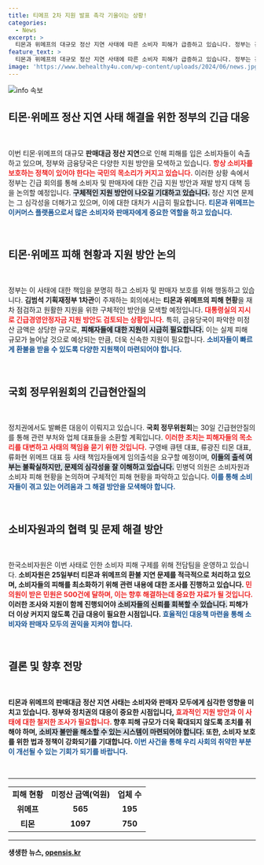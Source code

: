 ```yaml
---
title: 티메프 2차 지원 발표 촉각 기울이는 상황!
categories:
  - News
excerpt: >
  티몬과 위메프의 대규모 정산 지연 사태에 따른 소비자 피해가 급증하고 있습니다. 정부는 긴급 지원 방안을 논의하며 국회에서는 책임자 소환이 추진됩니다. 실제 미정산 금액은 1조원에 달할 것으로 전망되며, 정치권의 발 빠른 대응이 요구되고 있습니다.
feature_text: >
  티몬과 위메프의 대규모 정산 지연 사태에 따른 소비자 피해가 급증하고 있습니다. 정부는 긴급 지원 방안을 논의하며 국회에서는 책임자 소환이 추진됩니다. 실제 미정산 금액은 1조원에 달할 것으로 전망되며, 정치권의 발 빠른 대응이 요구되고 있습니다.
image: 'https://www.behealthy4u.com/wp-content/uploads/2024/06/news.jpg'
---
```


<p><img src="https://www.behealthy4u.com/wp-content/uploads/2024/06/news.jpg" alt="info 속보" /></p>

<h2 data-ke-size="size26">티몬·위메프 정산 지연 사태 해결을 위한 정부의 긴급 대응</h2>

<p data-ke-size="size16">&nbsp;</p>

<p>이번 티몬·위메프의 대규모 <b>판매대금 정산 지연</b>으로 인해 피해를 입은 소비자들이 속출하고 있으며, 정부와 금융당국은 다양한 지원 방안을 모색하고 있습니다. <b><span style="color: #ee2323;">항상 소비자를 보호하는 정책이 있어야 한다는 국민의 목소리가 커지고 있습니다.</span></b> 이러한 상황 속에서 정부는 긴급 회의를 통해 소비자 및 판매자에 대한 긴급 지원 방안과 재발 방지 대책 등을 논의할 예정입니다. <b><span style="background-color: #21538527;">구체적인 지원 방안이 나오길 기대하고 있습니다.</span></b> 정산 지연 문제는 그 심각성을 더해가고 있으며, 이에 대한 대처가 시급히 필요합니다. <b><span style="color: #1a5490;">티몬과 위메프는 이커머스 플랫폼으로서 많은 소비자와 판매자에게 중요한 역할을 하고 있습니다.</span></b></p>

<p data-ke-size="size16">&nbsp;</p>

<h2 data-ke-size="size26">티몬·위메프 피해 현황과 지원 방안 논의</h2>

<p data-ke-size="size16">&nbsp;</p>

<p>정부는 이 사태에 대한 책임을 분명히 하고 소비자 및 판매자 보호를 위해 행동하고 있습니다. <b>김범석 기획재정부 1차관</b>이 주재하는 회의에서는 <b>티몬과 위메프의 피해 현황</b>을 재차 점검하고 원활한 지원을 위한 구체적인 방안을 모색할 예정입니다. <b><span style="color: #ee2323;">대통령실의 지시로 긴급경영안정자금 지원 방안도 검토되는 상황입니다.</span></b> 특히, 금융당국이 파악한 미정산 금액은 상당한 규모로, <b><span style="background-color: #21538527;">피해자들에 대한 지원이 시급히 필요합니다.</span></b> 이는 실제 피해 규모가 늘어날 것으로 예상되는 만큼, 더욱 신속한 지원이 필요합니다. <b><span style="color: #1a5490;">소비자들이 빠르게 환불을 받을 수 있도록 다양한 지원책이 마련되어야 합니다.</span></b></p>

<p data-ke-size="size16">&nbsp;</p>

<h2 data-ke-size="size26">국회 정무위원회의 긴급현안질의</h2>

<p data-ke-size="size16">&nbsp;</p>

<p>정치권에서도 발빠른 대응이 이뤄지고 있습니다. <b>국회 정무위원회</b>는 30일 긴급현안질의를 통해 관련 부처와 업체 대표들을 소환할 계획입니다. <b><span style="color: #ee2323;">이러한 조치는 피해자들의 목소리를 대변하고 사태의 책임을 묻기 위한 것입니다.</span></b> 구영배 큐텐 대표, 류광진 티몬 대표, 류화현 위메프 대표 등 사태 책임자들에게 임의출석을 요구할 예정이며, <b><span style="background-color: #21538527;">이들의 출석 여부는 불확실하지만, 문제의 심각성을 잘 이해하고 있습니다.</span></b> 민병덕 의원은 소비자원과 소비자 피해 현황을 논의하며 구체적인 피해 현황을 파악하고 있습니다. <b><span style="color: #1a5490;">이를 통해 소비자들이 겪고 있는 어려움과 그 해결 방안을 모색해야 합니다.</span></b></p>

<p data-ke-size="size16">&nbsp;</p>

<h2 data-ke-size="size26">소비자원과의 협력 및 문제 해결 방안</h2>

<p data-ke-size="size16">&nbsp;</p>

<p>한국소비자원은 이번 사태로 인한 소비자 피해 구제를 위해 전담팀을 운영하고 있습니다. <b>소비자원은 25일부터 <b>티몬과 위메프의 환불 지연 문제를 적극적으로 처리</b>하고 있으며, 소비자들의 피해를 최소화하기 위해 관련 내용에 대한 조사를 진행하고 있습니다. <b><span style="color: #ee2323;">민 의원이 받은 민원은 500건에 달하며, 이는 향후 해결하는데 중요한 자료가 될 것입니다.</span></b> 이러한 조사와 지원이 함께 진행되어야 <b><span style="background-color: #21538527;">소비자들의 신뢰를 회복할 수 있습니다.</span></b> 피해가 더 이상 커지지 않도록 긴급 대응이 필요한 시점입니다. <b><span style="color: #1a5490;">효율적인 대응책 마련을 통해 소비자와 판매자 모두의 권익을 지켜야 합니다.</span></b></p>

<p data-ke-size="size16">&nbsp;</p>

<h2 data-ke-size="size26">결론 및 향후 전망</h2>

<p data-ke-size="size16">&nbsp;</p>

<p>티몬과 위메프의 판매대금 정산 지연 사태는 소비자와 판매자 모두에게 심각한 영향을 미치고 있습니다. <b>정부와 정치권의 대응이 중요한 시점입니다</b>, <b><span style="color: #ee2323;">효과적인 지원 방안과 이 사태에 대한 철저한 조사가 필요합니다.</span></b> 향후 피해 규모가 더욱 확대되지 않도록 조치를 취해야 하며, <b><span style="background-color: #21538527;">소비자 불만을 해소할 수 있는 시스템이 마련되어야 합니다.</span></b> 또한, 소비자 보호를 위한 법과 정책이 강화되기를 기대합니다. <b><span style="color: #1a5490;">이번 사건을 통해 우리 사회의 취약한 부분이 개선될 수 있는 기회가 되기를 바랍니다.</span></b></p>

<p data-ke-size="size16">&nbsp;</p>

<hr>

<table>
<tr>
<td style="text-align: center; height: 17px;"><b>피해 현황</b></td>
<td style="text-align: center; height: 17px;"><b>미정산 금액(억원)</b></td>
<td style="text-align: center; height: 17px;"><b>업체 수</b></td>
</tr>
<tr>
<td style="text-align: center; height: 17px;"><b>위메프</b></td>
<td style="text-align: center; height: 17px;"><b>565</b></td>
<td style="text-align: center; height: 17px;"><b>195</b></td>
</tr>
<tr>
<td style="text-align: center; height: 17px;"><b>티몬</b></td>
<td style="text-align: center; height: 17px;"><b>1097</b></td>
<td style="text-align: center; height: 17px;"><b>750</b></td>
</tr>
</table>

<hr>
생생한 뉴스, <a href="https://opensis.kr" rel="dofollow">opensis.kr</a>



